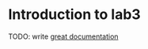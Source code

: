 # Introduction to lab3

TODO: write [great documentation](http://jacobian.org/writing/what-to-write/)
